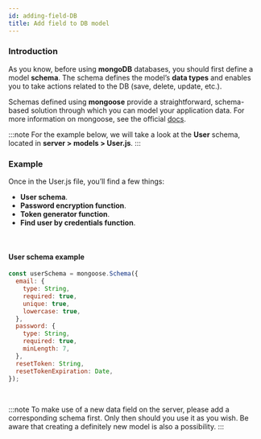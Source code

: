 ```yaml
---
id: adding-field-DB
title: Add field to DB model
---
```


### Introduction

As you know, before using **mongoDB** databases, you should first define a model **schema**. 
The schema defines the model’s **data types** and enables you to take actions related to the DB (save, delete, update, etc.).

Schemas defined using **mongoose** provide a straightforward, schema-based solution through which you can model your application data. 
For more information on mongoose, see the official [docs](https://mongoosejs.com).

:::note
For the example below, we will take a look at the **User** schema, located in **server > models > User.js**.
:::

### Example
Once in the User.js file, you’ll find a few things:

- **User schema**.
- **Password encryption function**.
- **Token generator function**.
- **Find user by credentials function**.

<br/>

#### User schema example

```javascript
const userSchema = mongoose.Schema({
  email: {
    type: String,
    required: true,
    unique: true,
    lowercase: true,
  },
  password: {
    type: String,
    required: true,
    minLength: 7,
  },
  resetToken: String,
  resetTokenExpiration: Date,
});
```

<br/>

:::note
To make use of a new data field on the server, please add a corresponding schema first. 
Only then should you use it as you wish. 
Be aware that creating a definitely new model is also a possibility.
:::



